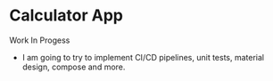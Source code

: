 # Calculator App
Work In Progess

- I am going to try to implement CI/CD pipelines, unit tests, material design, compose and more.
